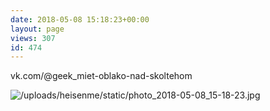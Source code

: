 ```yaml
---
date: 2018-05-08 15:18:23+00:00
layout: page
views: 307
id: 474
---
```


vk.com/@geek_miet-oblako-nad-skoltehom



![/uploads/heisenme/static/photo_2018-05-08_15-18-23.jpg](/uploads/heisenme/static/photo_2018-05-08_15-18-23.jpg)
